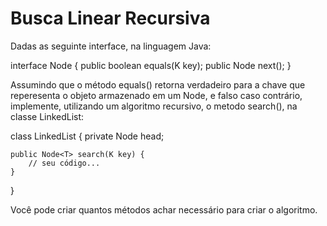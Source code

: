 # Busca Linear Recursiva
Dadas as seguinte interface, na linguagem Java:

interface Node<T> {
    public boolean equals(K key);
    public Node<T> next();
}

Assumindo que o método equals() retorna verdadeiro para a chave que reperesenta o objeto armazenado em um Node, e falso caso contrário, implemente, utilizando um algoritmo recursivo, o metodo search(), na classe LinkedList:

class LinkedList<T> {
    private Node<T> head;

    public Node<T> search(K key) {
        // seu código...
    }
}

Você pode criar quantos métodos achar necessário para criar o algoritmo.